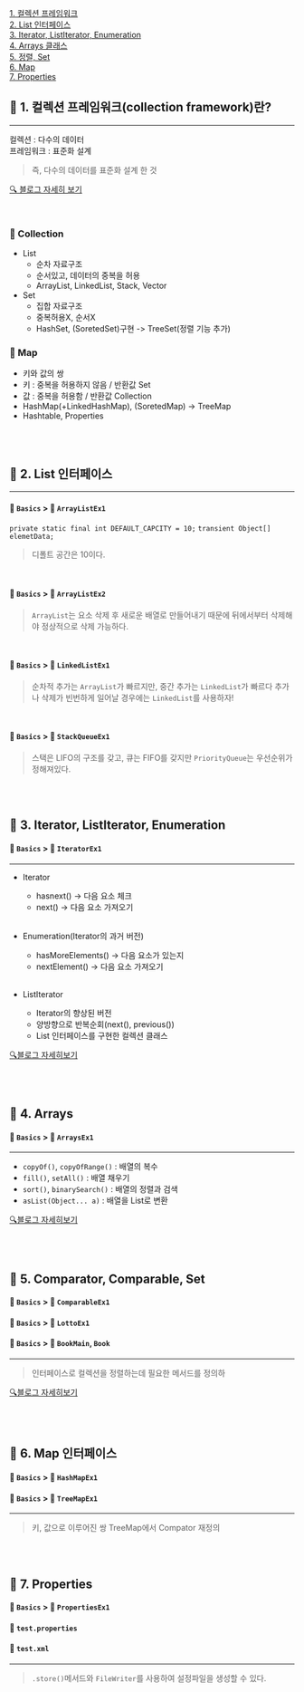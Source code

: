 [1. 컬렉션 프레임워크](#-1-컬렉션-프레임워크collection-framework란)<br>
[2. List 인터페이스](#-2-list-인터페이스)<br>
[3. Iterator, ListIterator, Enumeration](#-3-iterator-listiterator-enumeration)<br>
[4. Arrays 클래스](#-4-arrays)<br>
[5. 정렬, Set](#-5-comparator-comparable-set)<br>
[6. Map](#-6-map-인터페이스)<br>
[7. Properties](#-7-properties)<br>

## 📕 1. 컬렉션 프레임워크(collection framework)란?
___
컬렉션 : 다수의 데이터 <br>
프레임워크 : 표준화 설계 <br>
> 즉, 다수의 데이터를 표준화 설계 한 것

[ 🔍 블로그 자세히 보기 ](https://velog.io/@dani0817/JAVA-%EC%BB%AC%EB%A0%89%EC%85%98-%ED%94%84%EB%A0%88%EC%9E%84%EC%9B%8C%ED%81%AC)

<br>

### 📑 Collection
- List
  - 순차 자료구조
  - 순서있고, 데이터의 중복을 허용
  - ArrayList, LinkedList, Stack, Vector
- Set
  - 집합 자료구조
  - 중복허용X, 순서X
  - HashSet, (SoretedSet)구현 -> TreeSet(정렬 기능 추가)

### 📑 Map
- 키와 값의 쌍
- 키 : 중복을 허용하지 않음 / 반환값 Set
- 값 : 중복을 허용함 / 반환값 Collection
- HashMap(+LinkedHashMap), (SoretedMap) -> TreeMap
- Hashtable, Properties

<br>
<br>

## 📝 2. List 인터페이스
___
#### 📂 `Basics` > 💾 `ArrayListEx1`
`private static final int DEFAULT_CAPCITY = 10;`
`transient Object[] elemetData;`
> 디폴트 공간은 10이다.

<br>

#### 📂 `Basics` > 💾 `ArrayListEx2`
> `ArrayList`는 요소 삭제 후 새로운 배열로 만들어내기 때문에 뒤에서부터 삭제해야 정상적으로 삭제 가능하다.

<br>

#### 📂 `Basics` > 💾 `LinkedListEx1`

> 순차적 추가는 `ArrayList`가 빠르지만, 중간 추가는 `LinkedList`가 빠르다
> 추가나 삭제가 빈번하게 일어날 경우에는 `LinkedList`를 사용하자!

<br>

#### 📂 `Basics` > 💾 `StackQueueEx1`
> 스택은 LIFO의 구조를 갖고, 큐는 FIFO를 갖지만 `PriorityQueue`는 우선순위가 정해져있다.

<br> 
<br>

## 📝 3. Iterator, ListIterator, Enumeration
#### 📂 `Basics` > 💾 `IteratorEx1`
___
- Iterator
  - hasnext() -> 다음 요소 체크
  - next() -> 다음 요소 가져오기

  <br>

- Enumeration(Iterator의 과거 버전)
  - hasMoreElements() -> 다음 요소가 있는지
  - nextElement() -> 다음 요소 가져오기
    
  <br>
  
- ListIterator
  - Iterator의 향상된 버전
  - 양방향으로 반복순회(next(), previous())
  - List 인터페이스를 구현한 컬렉션 클래스



[🔍블로그 자세히보기](https://velog.io/@dani0817/JAVA-%EC%BB%AC%EB%A0%89%EC%85%98-%ED%94%84%EB%A0%88%EC%9E%84-%EC%9B%8C%ED%81%AC-Iterator-ListIterator-Enumeration)

<br>
<br>

## 📝 4. Arrays
#### 📂 `Basics` > 💾 `ArraysEx1`
___
- `copyOf()`, `copyOfRange()` : 배열의 복수
- `fill()`, `setAll()` : 배열 채우기
- `sort()`, `binarySearch()` : 배열의 정렬과 검색
-  `asList(Object... a)` : 배열을 List로 변환

[🔍블로그 자세히보기](https://velog.io/@dani0817/JAVA-Arrays-%ED%81%B4%EB%9E%98%EC%8A%A4)

<br>
<br>

## 📝 5. Comparator, Comparable, Set
#### 📂 `Basics` > 💾 `ComparableEx1`
#### 📂 `Basics` > 💾 `LottoEx1`
#### 📂 `Basics` > 💾 `BookMain`, `Book`
___
> 인터페이스로 컬렉션을 정렬하는데 필요한 메서드를 정의하

[🔍블로그 자세히보기](https://velog.io/@dani0817/JAVA-Comparator-Comparable)

<br>
<br>

## 📝 6. Map 인터페이스
#### 📂 `Basics` > 💾 `HashMapEx1`
#### 📂 `Basics` > 💾 `TreeMapEx1`
___
> 키, 값으로 이루어진 쌍
> TreeMap에서 Compator 재정의
 
<br>
<br>

## 📝 7. Properties
#### 📂 `Basics` > 💾 `PropertiesEx1`
####  💾 `test.properties`
####  💾 `test.xml`
___
> `.store()`메서드와 `FileWriter`를 사용하여 설정파일을 생성할 수 있다.
